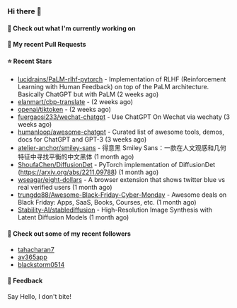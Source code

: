 ### Hi there 👋

#### 👷 Check out what I'm currently working on

#### 🔨 My recent Pull Requests


#### ⭐ Recent Stars

- [lucidrains/PaLM-rlhf-pytorch](https://github.com/lucidrains/PaLM-rlhf-pytorch) - Implementation of RLHF (Reinforcement Learning with Human Feedback) on top of the PaLM architecture. Basically ChatGPT but with PaLM (2 weeks ago)
- [elanmart/cbp-translate](https://github.com/elanmart/cbp-translate) -  (2 weeks ago)
- [openai/tiktoken](https://github.com/openai/tiktoken) -  (2 weeks ago)
- [fuergaosi233/wechat-chatgpt](https://github.com/fuergaosi233/wechat-chatgpt) - Use ChatGPT On Wechat via wechaty (3 weeks ago)
- [humanloop/awesome-chatgpt](https://github.com/humanloop/awesome-chatgpt) - Curated list of awesome tools, demos, docs for ChatGPT and GPT-3 (3 weeks ago)
- [atelier-anchor/smiley-sans](https://github.com/atelier-anchor/smiley-sans) - 得意黑 Smiley Sans：一款在人文观感和几何特征中寻找平衡的中文黑体 (1 month ago)
- [ShoufaChen/DiffusionDet](https://github.com/ShoufaChen/DiffusionDet) - PyTorch implementation of DiffusionDet (https://arxiv.org/abs/2211.09788) (1 month ago)
- [wseagar/eight-dollars](https://github.com/wseagar/eight-dollars) - A browser extension that shows twitter blue vs real verified users (1 month ago)
- [trungdq88/Awesome-Black-Friday-Cyber-Monday](https://github.com/trungdq88/Awesome-Black-Friday-Cyber-Monday) - Awesome deals on Black Friday: Apps, SaaS, Books, Courses, etc. (1 month ago)
- [Stability-AI/stablediffusion](https://github.com/Stability-AI/stablediffusion) - High-Resolution Image Synthesis with Latent Diffusion Models (1 month ago)

#### 👯 Check out some of my recent followers

- [tahacharan7](https://github.com/tahacharan7)
- [av365app](https://github.com/av365app)
- [blackstorm0514](https://github.com/blackstorm0514)

#### 💬 Feedback

Say Hello, I don't bite!